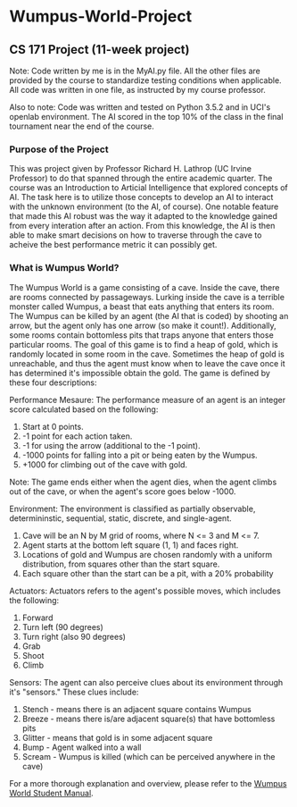 # Wumpus-World-Project
## CS 171 Project (11-week project)

Note: Code written by me is in the MyAI.py file. All the other files are provided by the course to standardize testing conditions when applicable. All code was written in one file, as instructed by my course professor.

Also to note: Code was written and tested on Python 3.5.2 and in UCI's openlab environment. The AI scored in the top 10% of the class in the final tournament near the end of the course. 

### Purpose of the Project
This was project given by Professor Richard H. Lathrop (UC Irvine Professor) to do that spanned through the entire academic quarter. The course was an Introduction to Articial Intelligence that explored concepts of AI. The task here is to utilize those concepts to develop an AI to interact with the unknown environment (to the AI, of course). One notable feature that made this AI robust was the way it adapted to the knowledge gained from every interation after an action. From this knowledge, the AI is then able to make smart decisions on how to traverse through the cave to acheive the best performance metric it can possibly get. 

### What is Wumpus World?
The Wumpus World is a game consisting of a cave. Inside the cave, there are rooms connected by passageways. Lurking inside the cave is a terrible monster called Wumpus, a beast that eats anything that enters its room. The Wumpus can be killed by an agent (the AI that is coded) by shooting an arrow, but the agent only has one arrow (so make it count!). Additionally, some rooms contain bottomless pits that traps anyone that enters those particular rooms. The goal of this game is to find a heap of gold, which is randomly located in some room in the cave. Sometimes the heap of gold is unreachable, and thus the agent must know when to leave the cave once it has determined it's impossible obtain the gold. The game is defined by these four descriptions:

Performance Mesaure:
  The performance measure of an agent is an integer score calculated based on the following:
  1. Start at 0 points.
  2. -1 point for each action taken. 
  3. -1 for using the arrow (additional to the -1 point).
  4. -1000 points for falling into a pit or being eaten by the Wumpus.
  5. +1000 for climbing out of the cave with gold.
  
  Note: The game ends either when the agent dies, when the agent climbs out of the cave, or when the agent's score goes below -1000.
  
Environment:
  The environment is classified as partially observable, determininstic, sequential, static, discrete, and single-agent.
  1. Cave will be an N by M grid of rooms, where N <= 3 and M <= 7.
  2. Agent starts at the bottom left square (1, 1) and faces right.
  3. Locations of gold and Wumpus are chosen randomly with a uniform distribution, from squares other than the start square.
  4. Each square other than the start can be a pit, with a 20% probability

Actuators:
  Actuators refers to the agent's possible moves, which includes the following:
  1. Forward
  2. Turn left (90 degrees)
  3. Turn right (also 90 degrees)
  4. Grab
  5. Shoot
  6. Climb
  
Sensors:
  The agent can also perceive clues about its environment through it's "sensors."
  These clues include:
  1) Stench - means there is an adjacent square contains Wumpus
  2) Breeze - means there is/are adjacent square(s) that have bottomless pits
  3) Glitter - means that gold is in some adjacent square
  4) Bump - Agent walked into a wall
  5) Scream - Wumpus is killed (which can be perceived anywhere in the cave)
 
For a more thorough explanation and overview, please refer to the <a href="WumpusWorldStudentManual.pdf" target="_blank">Wumpus World Student Manual</a>.
